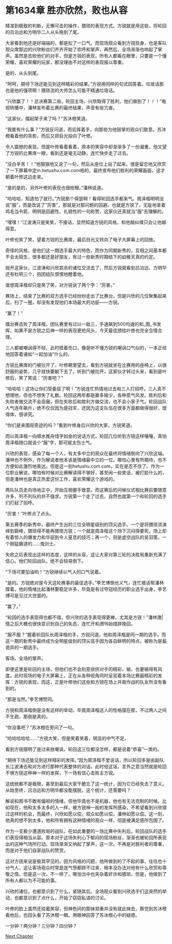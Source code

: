 # 第1634章 胜亦欣然，败也从容

精准到极致的判断，无懈可击的操作，猥琐的表现方式。方锐就是用这些，将轮回的吕泊远和方明华二人从头拖到了尾。

大家看到他还是好端端的，都是松了一口气。而现场观众看到方锐现身，也是客队观众席那边的兴欣粉丝们齐齐开始了欢呼和掌声，再然后，全场渐渐也响起了掌声。虽然是击败他们的对手，但是方锐的表现，所有人都看在眼里，只要是一个懂荣耀，喜欢荣耀的玩家，都没理由不对这样的表现报以尊重。

是的，从头到尾。

“呵呵，期待下场还能见到这样精彩的结果。”方锐用同样的句式回答着。垃圾话那也是他的强项啊！猥琐流的大师怎么可能不精通垃圾话。

“兴欣赢了！！总决赛第二局，轮回主场，兴欣取得了胜利，他们做到了！！！”电视转播中，潘林宣布着比赛的最终结果，声音有些亢奋。

“这家伙，摆起架子来了吗？”苏沐橙笑道。

“我能有什么事？”方锐反问道，而后挥着手，向那些为他鼓掌的观众们致意。苏沐橙看着他的背影，而后又把目光投向了叶修。

令人震撼的表现，但是叶修看着看着，原本的笑容中却渐渐多了一份凝重，他又望了方锐的比赛席一眼，看到还是毫无动静，连忙快步走了过去。

“没白辛苦！！”他狠狠地又说了一句，然后从座位上站了起来。很是留恋地又欣赏了一下屏幕中定m.hetushu.com.com格的，最终宣布他们胜利的荣耀画面，这才朝着叶修这边走来。

“是的是的，另外叶修的表现也很抢眼。”潘林说道。

“哈哈哈，知道怕了就行。”方锐那个得瑟啊！看得轮回选手都来气。周泽楷明明没说“服”，而是改说了“厉害”，那就是对那问题的回避。也就是方锐了，无耻地拿着鸡毛当令箭，明明是回避性、礼貌性的一句称赞，这家伙还真就当“服”去理解的。

“嘿嘿！”江波涛只是笑笑，不接话，显然知道方锐的风格，和他越纠缠只会让他越得意。

叶修也笑了笑，望着方锐的比赛席，最后目光又转向了电子大屏幕上的回放。

奇怪的风格，是他们这一期选手最大的特色，而作为同期新秀的，互相之间基本都不会太陌生，很多都还是好朋友，有过一些新秀时期结下的幼稚天真的约定。

抛开这家伙，江波涛和兴欣其余的诸位交流去了，然后方锐就看到吕泊远、方明华还有杜明三个，抱团组队恨恨地瞪着他。

谁想周泽楷却只是笑了笑，对方锐说了两个字：“厉害。”

赛场上，结束了比赛的双方选手已经纷纷走出了比赛台。但是兴欣的几位聚集起来后，扫了一圈，却没有发现他们本场最大的功臣——方锐。

“赢了！”

擂台赛击败了周泽楷，团队赛里有过以一敌三，手速飙到500均速的和_图_书发挥，如果不是方锐之后神一样的表现更抢风头，今天最佳颁给叶修也完全合情合理。

三人都被嘲讽得不轻，此时捂着伤口，像是听不懂方锐的嘲讽口气似的，一本正经地回答着诸如“一起加油”什么的。

方锐比赛席的门被拉开了，叶修朝里望去，看到方锐就坐在比赛用的座椅上，以很舒服的姿势，几乎就快要躺下去了。听到门被拉开，这家伙才转过头来，看到是叶修后，笑了笑说：“厉害吧？”

“哈哈哈！这场让你们受委屈了啊！”方锐连忙热情地过去和三人打招呼。三人真不想理他，但也不想失了礼数。轮回这两年都是赢多输少，各种意气风发。胜利后和失败者做交流不会高傲，但在失败后和胜利方做交流，也不会小家子气。轮回战队人气连年飙升，绝不仅仅因为是冠军，还因为这支队伍在很多方面都做得很好，很得体，很讲究。

“你们是来围观奇迹的吗？”看到叶修身后兴欣的大家，方锐笑道。

而以周泽楷一向顺水推舟惜字如金的说话方式，轮回几位听到方锐这样嚷嚷，真怕周泽楷随口就说个“服”字，那可就太伤士气。

兴欣的表现，感染了每一个人，有太多中立的观众在最终将情绪倒向了兴欣这端。潘林也不例外，作为解说者他本该是情绪最中立的一位，哪怕心里有所期待，也不方便如此激烈地表达。但是这一刻hetushu.com.com，实在是忍不住了。作为一位职业解说，哪怕有时候对比赛解读得不够好，甚至闹一些笑话，被打脸什么的，但是潘林也是真正热爱这份工作，喜欢荣耀这个游戏的。

两队队员走向场地正中，开始互相握手致意。而这赛后的问候仪式相比赛前要随意许多，列不列队的并不强求。方锐第一个走了过去，自然也就第一个和轮回的选手们打起了招呼。

“厉害！”叶修点了点头。

第五赛季的新秀中，最终产生出的三位全明星级别的顶尖选手。一个是将猥琐流演绎到巅峰，猥琐得不能再猥琐方锐；一个就是周泽楷这个场下沉闷得要死，场上却有着惊人的爆发力和华丽到令人窒息的技巧；再一个，则是虚空战队的吴羽策，一个刚猛霸道的……鬼剑士。

失败之后表现出这样的态度，这样的从容，这让大家对第三轮的决胜局重新充满了信心。他们轮回战队，绝不会轻易倒下。

“下场可要加油哟！”方锐继续以气人的口气说着。

“是的。方锐绝对是今天这轮赛事的最佳选手。”李艺博倒也义气，连忙接话帮潘林撑着。他的情绪比起潘林要稳定许多，毕竟是有过夺冠经历的职业选手出身，李艺博可是见过大世面的。

“赢了。”

“轮回的选手表现得也都不错，但兴欣的选手表现得更棒，尤其是方锐！”潘林激|情之后大概也很快意识到自己的失态，连忙开和*图*书始措辞挽回。

“服不服？”握着轮回队长周泽楷的手，方锐问道。他和周泽楷是同一期的选手。而这一期的新秀中最终成为全明星级别的顶尖高手因为各自鲜明的特点，被称为是最诡异的一期选手。

客场，全场的掌声。

即使这里是轮回的主场，但他们也不会刻意排挤对手的精彩，输，也要输得有风度。此时现场的电子大屏幕上，正在从各种视角同时呈现着本场比赛最精彩的发挥：方锐的表现，而这，正是叶修他们这些和方锐在场上并肩作战的队友所没有看到的。

“那是当然。”李艺博赞同。

方锐和周泽楷倒是没有这样的举动，毕竟周泽楷这人的性格摆在那，不过两人之间不生疏，那倒是真的。

“你没事吧？”苏沐橙在旁问了一句。

“哈哈哈哈哈……”方锐大笑，但是笑着笑着，明显的中气不足。

看到方锐摆明了是过来放嘲讽，轮回这三位都没怎样，都是说着“恭喜”一类的。

“期待下场还能见到这样精彩的发挥。”因为周泽楷不爱说话，所以轮回多是由副队长江波涛去和对方进行那种代表整体的对话。此时他这话，言外之意当然就是轮回不惧方锐这种神一样的发挥，下一场有信心击败主方锐。

这统统都不是极限，甚至到最后大家干脆忘了这一统计，因为它已经失去了意义。从始至终，吕泊远和方明华都没能摆脱，这个统计，还需要吗？

解说和图书不敢有偏袒的情绪，但他毕竟也不是机器，他也有无法克制的时候。比如现在，他和太多太多的人一样，被方锐神一般的发挥所感染，不希望看到兴欣错过这样的机会，而最终，兴欣如愿以偿，观众如愿以偿，潘林如愿以偿。这一刻，他真的想不到太多，他和所有拥有这种情绪的观众一样，彻底被满足感所包围了。

作为一支极少遭遇败局的战队，在如此重要的一场比赛中失利后，轮回战队的选手们表现得相当从容。原本对于这场失利心下郁闷的现场粉丝，渐渐也被轮回所表现出的这种气场所打动。现场渐渐又响起了掌声，这一次，不再是对胜利者的尊重，而是对于他们自家战队的赞赏。

这对方锐来说是极其罕见的。因为风格的问题，他所做到的了不起的事，往往也十分气人，这让客场观众时常是连气愤都顾不过来，根本没办法对他有什么欣赏和尊敬之情。但是这一次，不一样了。哪怕当中也夹杂着奸诈和猥琐，但是，他做到了所有人都以为不可能的事。

兴欣的诸位，也都意识到了什么，紧随其后。全场观众看到兴欣选手们这突然的举动，也都意识到了点什么，开始了窃窃私语的讨论。

叶修的脸上虽然还挂着笑容，但神色间的那抹郑重并没有就此抹去，察觉到苏沐橙看他后，也回头看了苏沐橙一眼。用眼神回答了苏沐橙心中的疑惑。

一分钟？两分钟？三分钟？四分钟？



[Next Chapter](%E7%AC%AC1635%E7%AB%A0%20%E8%BD%AC%E5%9E%8B%EF%BC%8C%E5%86%8D%E5%B0%81%E7%A5%9E.md)